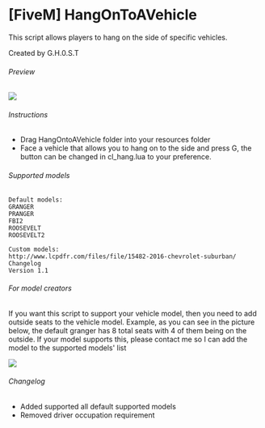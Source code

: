 # [FiveM] HangOnToAVehicle
This script allows players to hang on the side of specific vehicles.

Created by G.H.0.S.T

###### Preview
<img src="https://i.imgur.com/VIqIB7q.png"/>

###### Instructions
- Drag HangOntoAVehicle folder into your resources folder<br>
- Face a vehicle that allows you to hang on to the side and press G, the button can be changed in cl_hang.lua to your preference.

###### Supported models
```
Default models:
GRANGER
PRANGER
FBI2
ROOSEVELT
ROOSEVELT2
```

```
Custom models:
http://www.lcpdfr.com/files/file/15482-2016-chevrolet-suburban/
Changelog
Version 1.1
```
###### For model creators
If you want this script to support your vehicle model, then you need to add outside seats to the vehicle model.
Example, as you can see in the picture below, the default granger has 8 total seats with 4 of them being on the outside. 
If your model supports this, please contact me so I can add the model to the supported models' list

<img src="https://i.imgur.com/gws9D6d.jpg"/>

###### Changelog
- Added supported all default supported models
- Removed driver occupation requirement
